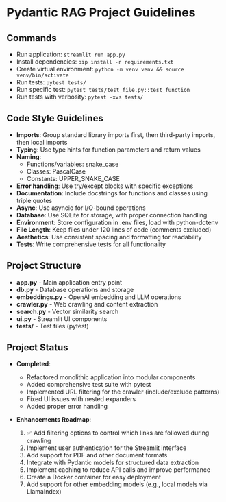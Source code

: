 # Pydantic RAG Project Guidelines

## Commands
- Run application: `streamlit run app.py`
- Install dependencies: `pip install -r requirements.txt`
- Create virtual environment: `python -m venv venv && source venv/bin/activate`
- Run tests: `pytest tests/`
- Run specific test: `pytest tests/test_file.py::test_function`
- Run tests with verbosity: `pytest -xvs tests/`

## Code Style Guidelines
- **Imports**: Group standard library imports first, then third-party imports, then local imports
- **Typing**: Use type hints for function parameters and return values
- **Naming**: 
  - Functions/variables: snake_case
  - Classes: PascalCase
  - Constants: UPPER_SNAKE_CASE
- **Error handling**: Use try/except blocks with specific exceptions
- **Documentation**: Include docstrings for functions and classes using triple quotes
- **Async**: Use asyncio for I/O-bound operations
- **Database**: Use SQLite for storage, with proper connection handling
- **Environment**: Store configuration in .env files, load with python-dotenv
- **File Length**: Keep files under 120 lines of code (comments excluded)
- **Aesthetics**: Use consistent spacing and formatting for readability
- **Tests**: Write comprehensive tests for all functionality

## Project Structure
- **app.py** - Main application entry point
- **db.py** - Database operations and storage
- **embeddings.py** - OpenAI embedding and LLM operations
- **crawler.py** - Web crawling and content extraction
- **search.py** - Vector similarity search
- **ui.py** - Streamlit UI components
- **tests/** - Test files (pytest)

## Project Status
- **Completed**:
  - Refactored monolithic application into modular components
  - Added comprehensive test suite with pytest
  - Implemented URL filtering for the crawler (include/exclude patterns)
  - Fixed UI issues with nested expanders
  - Added proper error handling

- **Enhancements Roadmap**:
  1. ✅ Add filtering options to control which links are followed during crawling
  2. Implement user authentication for the Streamlit interface 
  3. Add support for PDF and other document formats
  4. Integrate with Pydantic models for structured data extraction
  5. Implement caching to reduce API calls and improve performance
  6. Create a Docker container for easy deployment
  7. Add support for other embedding models (e.g., local models via LlamaIndex)